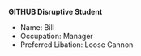 **GITHUB Disruptive Student**
- Name: Bill
- Occupation: Manager
- Preferred Libation: Loose Cannon
